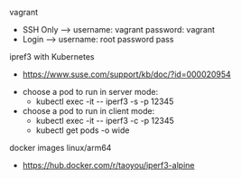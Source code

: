 vagrant
- SSH Only --> username: vagrant password: vagrant
- Login --> username: root password pass

ipref3 with Kubernetes
- https://www.suse.com/support/kb/doc/?id=000020954
* choose a pod to run in server mode:
    - kubectl exec -it <pod-name> -- iperf3 -s -p 12345
* choose a pod to run in client mode:
    - kubectl exec -it <pod-name> -- iperf3 -c <server pod IP address> -p 12345
    - kubectl get pods -o wide

docker images linux/arm64
- https://hub.docker.com/r/taoyou/iperf3-alpine
